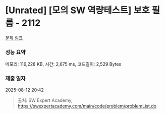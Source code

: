 # [Unrated] [모의 SW 역량테스트] 보호 필름 - 2112 

[문제 링크](https://swexpertacademy.com/main/code/problem/problemDetail.do?contestProbId=AV5V1SYKAaUDFAWu) 

### 성능 요약

메모리: 116,228 KB, 시간: 2,675 ms, 코드길이: 2,529 Bytes

### 제출 일자

2025-08-12 20:42



> 출처: SW Expert Academy, https://swexpertacademy.com/main/code/problem/problemList.do